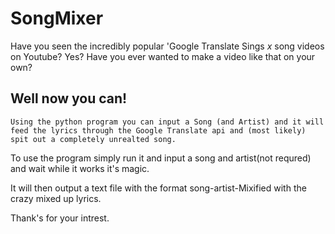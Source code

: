 # SongMixer
Have you seen the incredibly popular 'Google Translate Sings *x* song videos on Youtube?
Yes?
Have you ever wanted to make a video like that on your own?
## Well now you can!
    Using the python program you can input a Song (and Artist) and it will feed the lyrics through the Google Translate api and (most likely) spit out a completely unrealted song.


To use the program simply run it and input a song and artist(not requred) and wait while it works it's magic.

It will then output a text file with the format song-artist-Mixified with the crazy mixed up lyrics.

Thank's for your intrest.


